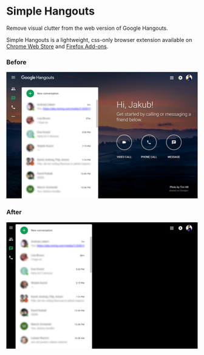 # Simple Hangouts
Remove visual clutter from the web version of Google Hangouts.

Simple Hangouts is a lightweight, css-only browser extension available on [Chrome Web Store](https://chrome.google.com/webstore/detail/gbflnibhlkdiofmmkoomonhccmlongeo/) and [Firefox Add-ons](https://addons.mozilla.org/firefox/addon/simple-hangouts/).

### Before
![Before](/screenshots/before.png?raw=true "Screenshot of the unaltered web Hangouts")

### After
![After](/screenshots/after.png?raw=true "Screenshot of the web Hangouts with 'Simple Hangouts' on")